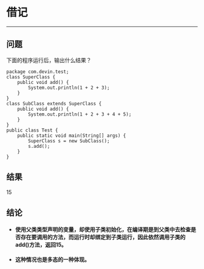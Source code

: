 # 借记
---
## 问题
下面的程序运行后，输出什么结果？
```
package com.devin.test;
class SuperClass {
	public void add() {
		System.out.println(1 + 2 + 3);
	}
}
class SubClass extends SuperClass {
	public void add() {
		System.out.println(1 + 2 + 3 + 4 + 5);
	}
}
public class Test {
	public static void main(String[] args) {
		SuperClass s = new SubClass();
		s.add();
	}
}
```
## 结果
15
## 结论
* #### 使用父类类型声明的变量，却使用子类初始化，在编译期是到父类中去检查是否存在要调用的方法，而运行时却绑定到子类运行，因此依然调用子类的add()方法，返回15。
* #### 这种情况也是多态的一种体现。

